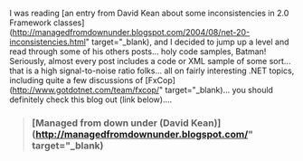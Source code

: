 I was reading [an entry from David Kean about some inconsistencies in 2.0 Framework classes](http://managedfromdownunder.blogspot.com/2004/08/net-20-inconsistencies.html" target="_blank), and I decided to jump up a level and read through some of his others posts... holy code samples, Batman! Seriously, almost every post includes a code or XML sample of some sort... that is a high signal-to-noise ratio folks... all on fairly interesting .NET topics, including quite a few discussions of [FxCop](http://www.gotdotnet.com/team/fxcop/" target="_blank)... you should definitely check this blog out (link below)....

> ### [Managed from down under (David Kean)](http://managedfromdownunder.blogspot.com/" target="_blank)